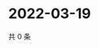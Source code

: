 # 2022-03-19

共 0 条

<!-- BEGIN WEIBO -->
<!-- 最后更新时间 Sat Mar 19 2022 08:19:42 GMT+0800 (China Standard Time) -->

<!-- END WEIBO -->
